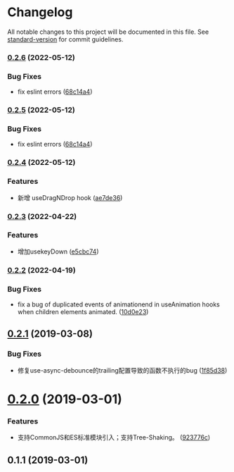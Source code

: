 # Changelog

All notable changes to this project will be documented in this file. See [standard-version](https://github.com/conventional-changelog/standard-version) for commit guidelines.

### [0.2.6](https://github.com/shallinta/smarty-react-hooks/compare/v0.2.4...v0.2.6) (2022-05-12)


### Bug Fixes

* fix eslint errors ([68c14a4](https://github.com/shallinta/smarty-react-hooks/commit/68c14a423bc75491e6308f74ba5033ac1b6b095c))

### [0.2.5](https://github.com/shallinta/smarty-react-hooks/compare/v0.2.4...v0.2.5) (2022-05-12)


### Bug Fixes

* fix eslint errors ([68c14a4](https://github.com/shallinta/smarty-react-hooks/commit/68c14a423bc75491e6308f74ba5033ac1b6b095c))

### [0.2.4](https://github.com/shallinta/smarty-react-hooks/compare/v0.2.3...v0.2.4) (2022-05-12)


### Features

* 新增 useDragNDrop hook ([ae7de36](https://github.com/shallinta/smarty-react-hooks/commit/ae7de36639b995efe5fee5c7a95ee2674fa5ad7e))

### [0.2.3](https://github.com/shallinta/smarty-react-hooks/compare/v0.2.2...v0.2.3) (2022-04-22)


### Features

* 增加usekeyDown ([e5cbc74](https://github.com/shallinta/smarty-react-hooks/commit/e5cbc745b35130ccc9a5636285d3c03edac0b838))

### [0.2.2](https://github.com/shallinta/smarty-react-hooks/compare/v0.2.1...v0.2.2) (2022-04-19)


### Bug Fixes

* fix a bug of duplicated events of animationend in useAnimation hooks when children elements animated. ([10d0e23](https://github.com/shallinta/smarty-react-hooks/commit/10d0e23fe12520ba7825c6b8473ed6b8942e948a))

## [0.2.1](https://github.com/shallinta/smarty-react-hooks/compare/v0.2.0...v0.2.1) (2019-03-08)


### Bug Fixes

* 修复use-async-debounce的trailing配置导致的函数不执行的bug ([1f85d38](https://github.com/shallinta/smarty-react-hooks/commit/1f85d38))



# [0.2.0](https://github.com/shallinta/smarty-react-hooks/compare/v0.1.1...v0.2.0) (2019-03-01)


### Features

* 支持CommonJS和ES标准模块引入；支持Tree-Shaking。 ([923776c](https://github.com/shallinta/smarty-react-hooks/commit/923776c))



## 0.1.1 (2019-03-01)
